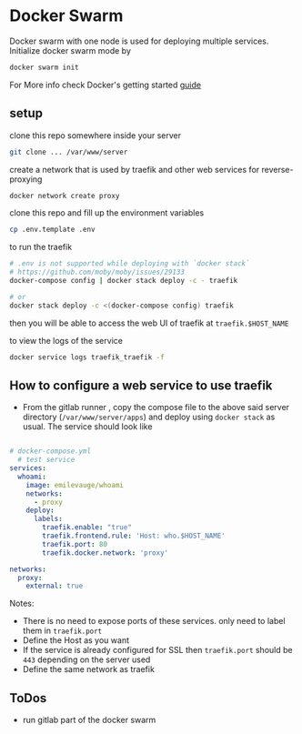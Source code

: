 # Docker Swarm

  Docker swarm with one node is used for deploying multiple services. Initialize docker swarm mode by

```sh
docker swarm init
```

For More info check Docker's getting started [guide](https://docs.docker.com/get-started/part3/)

## setup

clone this repo somewhere inside your server

```sh
git clone ... /var/www/server
```

create a network that is used by traefik and other web services for reverse-proxying

```sh
docker network create proxy
```

clone this repo and fill up the environment variables

```sh
cp .env.template .env
```

to run the traefik

```sh
# .env is not supported while deploying with `docker stack`
# https://github.com/moby/moby/issues/29133
docker-compose config | docker stack deploy -c - traefik

# or
docker stack deploy -c <(docker-compose config) traefik
```

then you will be able to access the web UI of traefik at `traefik.$HOST_NAME`

to view the logs of the service

```sh
docker service logs traefik_traefik -f
```

## How to configure a web service to use traefik

- From the gitlab runner , copy the compose file to the above said server directory (`/var/www/server/apps`) and deploy using `docker stack` as usual. The service should look like 

```yml

# docker-compose.yml
  # test service
services:
  whoami:
    image: emilevauge/whoami
    networks:
      - proxy
    deploy:
      labels:
        traefik.enable: "true"
        traefik.frontend.rule: 'Host: who.$HOST_NAME'
        traefik.port: 80
        traefik.docker.network: 'proxy'

networks:
  proxy:
    external: true

```

Notes:
 - There is no need to expose ports of these services. only need to label them in `traefik.port`
 - Define the Host as you want
 - If the service is already configured for SSL then `traefik.port` should be `443` depending on the server used
 - Define the same network as traefik

## ToDos
- run gitlab part of the docker swarm
